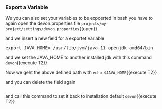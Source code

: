 ### Export a Variable

We you can also set your variables to be expoerted in bash
you have to again open the devon.properties file
`projects/my-project/settings/devon.properties`{{open}}

and we insert a new field for a exportet Variable
<pre class="file" data-filename="projects/my-project/settings/devon.properties" data-target="append">export JAVA_HOME= /usr/lib/jvm/java-11-openjdk-amd64/bin
</pre>

and we set the JAVA_HOME to another installed jdk with this command 
`devon`{{execute T2}}

Now we geht the above defined path with 
`echo $JAVA_HOME`{{execute T2}}

and you can delete the field again
<pre class="file" data-filename="projects/my-project/settings/devon.properties" data-target="insert"  data-marker="export JAVA_HOME= /usr/lib/jvm">
</pre>

and call this command to set it back to installation default
`devon`{{execute T2}}